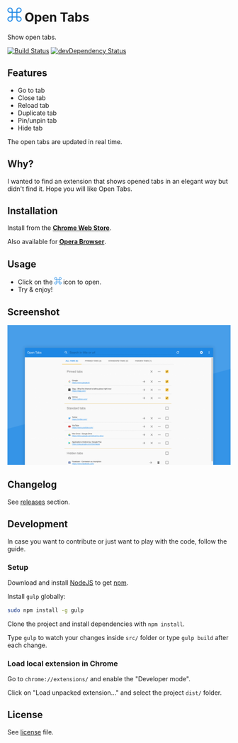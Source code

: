 # <img src="dist/img/icon_32.png" alt="icon"> Open Tabs

Show open tabs.

[![Build Status](http://img.shields.io/travis/sylouuu/chrome-open-tabs.svg?style=flat)](https://travis-ci.org/sylouuu/chrome-open-tabs)
[![devDependency Status](http://img.shields.io/david/dev/sylouuu/chrome-open-tabs.svg?style=flat)](https://david-dm.org/sylouuu/chrome-open-tabs#info=devDependencies)

## Features

* Go to tab
* Close tab
* Reload tab
* Duplicate tab
* Pin/unpin tab
* Hide tab

The open tabs are updated in real time.

## Why?

I wanted to find an extension that shows opened tabs in an elegant way but didn't find it. Hope you will like Open Tabs.

## Installation

Install from the **[Chrome Web Store](https://chrome.google.com/webstore/detail/open-tabs/cepfpldhbcfaklnnldhoaahgliijehap)**.

Also available for **[Opera Browser](https://addons.opera.com/fr/extensions/details/open-tabs/)**.

## Usage

* Click on the <img src="dist/img/icon_16.png" alt="icon"> icon to open.
* Try & enjoy!

## Screenshot

<img src="screenshots/home.png" alt="help">

## Changelog

See [releases](https://github.com/sylouuu/chrome-open-tabs/releases) section.

## Development

In case you want to contribute or just want to play with the code, follow the guide.

### Setup

Download and install [NodeJS](http://nodejs.org/download/) to get [npm](https://www.npmjs.org/).

Install `gulp` globally:

```bash
sudo npm install -g gulp
```

Clone the project and install dependencies with `npm install`.

Type `gulp` to watch your changes inside `src/` folder or type `gulp build` after each change.

### Load local extension in Chrome

Go to `chrome://extensions/` and enable the "Developer mode".

Click on "Load unpacked extension..." and select the project `dist/` folder.

## License

See [license](LICENSE.md) file.
